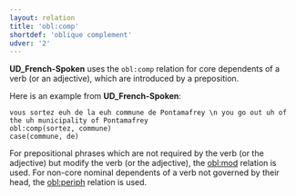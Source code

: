 ```yaml
---
layout: relation
title: 'obl:comp'
shortdef: 'oblique complement'
udver: '2'
---
```


**UD_French-Spoken** uses the `obl:comp` relation for core dependents of a verb (or an adjective), which are introduced by a preposition.

Here is an example from **UD_French-Spoken**:

~~~ sdparse
vous sortez euh de la euh commune de Pontamafrey \n you go out uh of the uh municipality of Pontamafrey
obl:comp(sortez, commune)
case(commune, de)
~~~

For prepositional phrases which are not required by the verb (or the adjective) but modify the verb (or the adjective), the [obl:mod]() relation is used.
For non-core nominal dependents of a verb not governed by their head, the [obl:periph]() relation is used.
